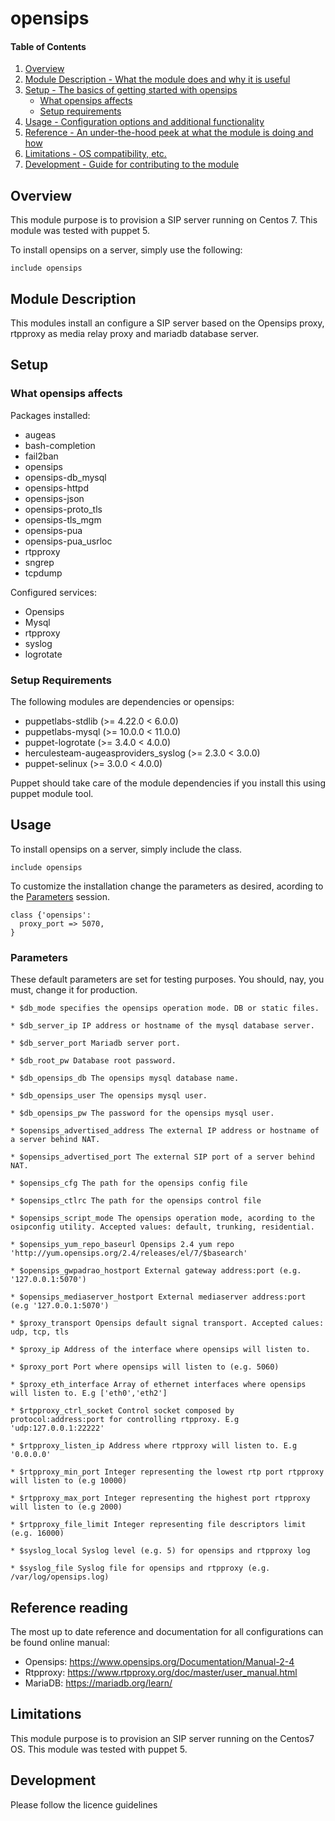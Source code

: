 # opensips

#### Table of Contents

1. [Overview](#overview)
2. [Module Description - What the module does and why it is useful](#module-description)
3. [Setup - The basics of getting started with opensips](#setup)
    * [What opensips affects](#what-opensips-affects)
    * [Setup requirements](#setup-requirements)
4. [Usage - Configuration options and additional functionality](#usage)
5. [Reference - An under-the-hood peek at what the module is doing and how](#reference)
5. [Limitations - OS compatibility, etc.](#limitations)
6. [Development - Guide for contributing to the module](#development)

## Overview

This module purpose is to provision a SIP server running on Centos 7. This module was tested with puppet 5.

To install opensips on a server, simply use the following:
```
include opensips
```

## Module Description

This modules install an configure a SIP server based on the Opensips proxy, rtpproxy as media relay proxy and mariadb database server.

## Setup

### What opensips affects

Packages installed:
* augeas
* bash-completion
* fail2ban
* opensips
* opensips-db_mysql
* opensips-httpd
* opensips-json
* opensips-proto_tls
* opensips-tls_mgm
* opensips-pua
* opensips-pua_usrloc
* rtpproxy
* sngrep
* tcpdump

Configured services:
* Opensips
* Mysql
* rtpproxy
* syslog
* logrotate

### Setup Requirements


The following modules are dependencies or opensips:

* puppetlabs-stdlib (>= 4.22.0 < 6.0.0)
* puppetlabs-mysql (>= 10.0.0 < 11.0.0)
* puppet-logrotate (>= 3.4.0 < 4.0.0)
* herculesteam-augeasproviders_syslog (>= 2.3.0 < 3.0.0)
* puppet-selinux (>= 3.0.0 < 4.0.0)

Puppet should take care of the module dependencies if you install this using puppet module tool.

## Usage

To install opensips on a server, simply include the class.
```
include opensips
```

To customize the installation change the parameters as desired, acording to the
[Parameters](#parameters) session.

```
class {'opensips':
  proxy_port => 5070,
}
```

###  Parameters

 These default parameters are set for testing purposes. You should, nay, you must, change
 it for production.


```
* $db_mode specifies the opensips operation mode. DB or static files.

* $db_server_ip IP address or hostname of the mysql database server.

* $db_server_port Mariadb server port.

* $db_root_pw Database root password.

* $db_opensips_db The opensips mysql database name.

* $db_opensips_user The opensips mysql user.

* $db_opensips_pw The password for the opensips mysql user.

* $opensips_advertised_address The external IP address or hostname of a server behind NAT.

* $opensips_advertised_port The external SIP port of a server behind NAT.

* $opensips_cfg The path for the opensips config file

* $opensips_ctlrc The path for the opensips control file

* $opensips_script_mode The opensips operation mode, acording to the osipconfig utility. Accepted values: default, trunking, residential.

* $opensips_yum_repo_baseurl Opensips 2.4 yum repo 'http://yum.opensips.org/2.4/releases/el/7/$basearch'

* $opensips_gwpadrao_hostport External gateway address:port (e.g. '127.0.0.1:5070')

* $opensips_mediaserver_hostport External mediaserver address:port (e.g '127.0.0.1:5070')

* $proxy_transport Opensips default signal transport. Accepted calues: udp, tcp, tls

* $proxy_ip Address of the interface where opensips will listen to.

* $proxy_port Port where opensips will listen to (e.g. 5060)

* $proxy_eth_interface Array of ethernet interfaces where opensips will listen to. E.g ['eth0','eth2']

* $rtpproxy_ctrl_socket Control socket composed by protocol:address:port for controlling rtpproxy. E.g 'udp:127.0.0.1:22222'

* $rtpproxy_listen_ip Address where rtpproxy will listen to. E.g '0.0.0.0'

* $rtpproxy_min_port Integer representing the lowest rtp port rtpproxy will listen to (e.g 10000)

* $rtpproxy_max_port Integer representing the highest port rtpproxy will listen to (e.g 2000)

* $rtpproxy_file_limit Integer representing file descriptors limit (e.g. 16000)

* $syslog_local Syslog level (e.g. 5) for opensips and rtpproxy log

* $syslog_file Syslog file for opensips and rtpproxy (e.g. /var/log/opensips.log)
```

## Reference reading

The most up to date reference and documentation for all configurations can be found online manual:

* Opensips: https://www.opensips.org/Documentation/Manual-2-4
* Rtpproxy: https://www.rtpproxy.org/doc/master/user_manual.html
* MariaDB: https://mariadb.org/learn/

## Limitations

This module purpose is to provision an SIP server running on the
Centos7 OS. This module was tested with puppet 5.

## Development

Please follow the licence guidelines
